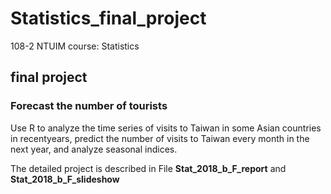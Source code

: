 # Statistics_final_project
108-2 NTUIM course: Statistics

## final project
### Forecast the number of tourists

Use R to analyze the time series of visits to Taiwan in some Asian countries in recentyears, predict the number of visits to Taiwan every month in the next year, and analyze seasonal indices.

The detailed project is described in File **Stat_2018_b_F_report** and **Stat_2018_b_F_slideshow**
